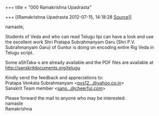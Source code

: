 +++
title = "000 Ramakrishna Upadrasta"

+++
[[Ramakrishna Upadrasta	2012-07-15, 14:18:28 [Source](https://groups.google.com/g/samskrita/c/VZhiyFR5ENU)]]



namaste,  
  
Students of Veda and who can read Telugu lipi can have a look and use  
the excellent work Shri Pratapa Subrahmanyam Garu (Shri P.V.  
Subrahmanyam Garu) of Guntur is doing on encoding entire Rig Veda in  
Telugu script.  
  
Some aShTaka-s are already available and the PDF files are available at  
<http://sanskritdocuments.org/telugu>  
  
Kindly send the feedback and appreciations to:  
Pratapa Venkata Subrahmanyam \<[pvs12...@yahoo.co.in]()\>  
Sanskrit Team member \<[sans...@cheerful.com]()\>  
  
Please forward the mail to anyone who may be interested.  
namaste  
Ramakrishna  

